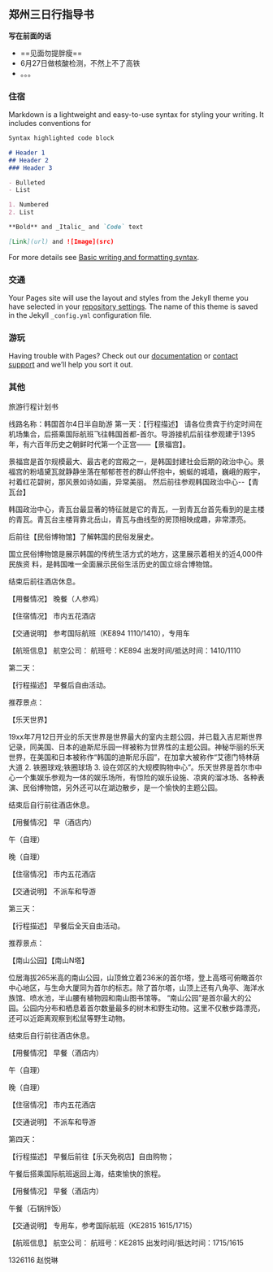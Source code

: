 ## 郑州三日行指导书
**写在前面的话**

+ ==见面勿提胖瘦==
+ 6月27日做核酸检测，不然上不了高铁
+ 。。。



### 住宿

Markdown is a lightweight and easy-to-use syntax for styling your writing. It includes conventions for

```markdown
Syntax highlighted code block

# Header 1
## Header 2
### Header 3

- Bulleted
- List

1. Numbered
2. List

**Bold** and _Italic_ and `Code` text

[Link](url) and ![Image](src)
```

For more details see [Basic writing and formatting syntax](https://docs.github.com/en/github/writing-on-github/getting-started-with-writing-and-formatting-on-github/basic-writing-and-formatting-syntax).

### 交通

Your Pages site will use the layout and styles from the Jekyll theme you have selected in your [repository settings](https://github.com/MyTravelBook/MyTravelBook.github.io/settings/pages). The name of this theme is saved in the Jekyll `_config.yml` configuration file.

### 游玩

Having trouble with Pages? Check out our [documentation](https://docs.github.com/categories/github-pages-basics/) or [contact support](https://support.github.com/contact) and we’ll help you sort it out.

### 其他

旅游行程计划书

线路名称：韩国首尔4日半自助游 第一天：【行程描述】 请各位贵宾于约定时间在机场集合，后搭乘国际航班飞往韩国首都-首尔。导游接机后前往参观建于1395年，有六百年历史之朝鲜时代第一个正宫——【景福宫】。

景福宫是首尔规模最大、最古老的宫殿之一，是韩国封建社会后期的政治中心。景福宫的粉墙黛瓦就静静坐落在郁郁苍苍的群山怀抱中，蜿蜒的城墙，巍峨的殿宇，衬着红花碧树，那风景如诗如画，异常美丽。 然后前往参观韩国政治中心--【青瓦台】

韩国政治中心，青瓦台最显著的特征就是它的青瓦，一到青瓦台首先看到的是主楼的青瓦。青瓦台主楼背靠北岳山，青瓦与曲线型的房顶相映成趣，非常漂亮。

后前往【民俗博物馆】了解韩国的民俗发展史。

国立民俗博物馆是展示韩国的传统生活方式的地方，这里展示着相关的近4,000件民族资 料，是韩国唯一全面展示民俗生活历史的国立综合博物馆。

结束后前往酒店休息。

【用餐情况】 晚餐（人参鸡）

【住宿情况】 市内五花酒店

【交通说明】 参考国际航班（KE894 1110/1410），专用车

【航班信息】 航空公司： 航班号：KE894 出发时间/抵达时间：1410/1110

第二天：

【行程描述】 早餐后自由活动。

推荐景点：

【乐天世界】

19xx年7月12日开业的乐天世界是世界最大的室内主题公园，并已载入吉尼斯世界记录，同美国、日本的迪斯尼乐园一样被称为世界性的主题公园。神秘华丽的乐天世界，在美国和日本被称作“韩国的迪斯尼乐园”，在加拿大被称作“艾德门特林荫大道 2. 铁圈球戏;铁圈球场 3. 设在郊区的大规模购物中心”。乐天世界是首尔市中心一个集娱乐参观为一体的娱乐场所，有惊险的娱乐设施、凉爽的溜冰场、各种表演、民俗博物馆，另外还可以在湖边散步，是一个愉快的主题公园。

结束后自行前往酒店休息。

【用餐情况】 早（酒店内）

午（自理）

晚（自理）

【住宿情况】 市内五花酒店

【交通说明】 不派车和导游

第三天：

【行程描述】 早餐后全天自由活动。

推荐景点：

【南山公园】【南山N塔】

位居海拔265米高的南山公园，山顶耸立着236米的首尔塔，登上高塔可俯瞰首尔中心地区，与生命大厦同为首尔的标志。除了首尔塔，山顶上还有八角亭、海洋水族馆、喷水池，半山腰有植物园和南山图书馆等。 “南山公园”是首尔最大的公园。公园内分布和栖息着首尔数量最多的树木和野生动物。这里不仅散步路漂亮，还可以近距离观察到松鼠等野生动物。

结束后自行前往酒店休息。

【用餐情况】 早餐（酒店内）

午（自理）

晚（自理）

【住宿情况】 市内五花酒店

【交通说明】 不派车和导游

第四天：

【行程描述】 早餐后前往【乐天免税店】自由购物；

午餐后搭乘国际航班返回上海，结束愉快的旅程。

【用餐情况】 早餐（酒店内）

午餐（石锅拌饭）

【交通说明】 专用车，参考国际航班（KE2815 1615/1715）

【航班信息】 航空公司： 航班号：KE2815 出发时间/抵达时间：1715/1615

1326116 赵悦琳
